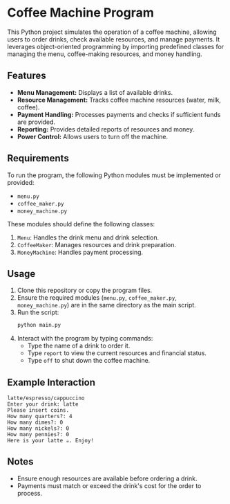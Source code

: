 # Coffee Machine Program

This Python project simulates the operation of a coffee machine, allowing users to order drinks, check available resources, and manage payments. It leverages object-oriented programming by importing predefined classes for managing the menu, coffee-making resources, and money handling.

## Features
- **Menu Management:** Displays a list of available drinks.
- **Resource Management:** Tracks coffee machine resources (water, milk, coffee).
- **Payment Handling:** Processes payments and checks if sufficient funds are provided.
- **Reporting:** Provides detailed reports of resources and money.
- **Power Control:** Allows users to turn off the machine.

## Requirements
To run the program, the following Python modules must be implemented or provided:
- `menu.py`
- `coffee_maker.py`
- `money_machine.py`

These modules should define the following classes:
1. `Menu`: Handles the drink menu and drink selection.
2. `CoffeeMaker`: Manages resources and drink preparation.
3. `MoneyMachine`: Handles payment processing.

## Usage
1. Clone this repository or copy the program files.
2. Ensure the required modules (`menu.py`, `coffee_maker.py`, `money_machine.py`) are in the same directory as the main script.
3. Run the script:
   ```bash
   python main.py
   ```
4. Interact with the program by typing commands:
   - Type the name of a drink to order it.
   - Type `report` to view the current resources and financial status.
   - Type `off` to shut down the coffee machine.

## Example Interaction
```
latte/espresso/cappuccino
Enter your drink: latte
Please insert coins.
How many quarters?: 4
How many dimes?: 0
How many nickels?: 0
How many pennies?: 0
Here is your latte ☕️. Enjoy!
```

## Notes
- Ensure enough resources are available before ordering a drink.
- Payments must match or exceed the drink's cost for the order to process.


